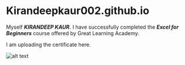 # Kirandeepkaur002.github.io

Myself **_KIRANDEEP KAUR._**
I have successfully completed the **_Excel for Beginners_** course offered by Great Learning Academy.

I am uploading the certificate here.

![alt text](https://olympus.mygreatlearning.com/courses/12583/certificate "image 1")





